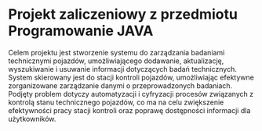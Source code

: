 # Projekt zaliczeniowy z przedmiotu Programowanie JAVA
Celem projektu jest stworzenie systemu do zarządzania badaniami technicznymi pojazdów, umożliwiającego dodawanie, aktualizację, wyszukiwanie i usuwanie informacji dotyczących badań technicznych. System skierowany jest do stacji kontroli pojazdów, umożliwiając efektywne zorganizowane zarządzanie danymi o przeprowadzonych badaniach. Podjęty problem dotyczy automatyzacji i cyfryzacji procesów związanych z kontrolą stanu technicznego pojazdów, co ma na celu zwiększenie efektywności pracy stacji kontroli oraz poprawę dostępności informacji dla użytkowników. 

